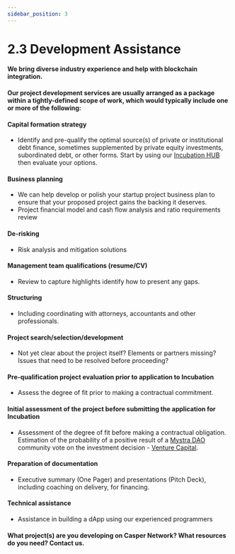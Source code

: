 ```yaml
---
sidebar_position: 3
---
```


# 2.3 Development Assistance

#### We bring diverse industry experience and help with blockchain integration.

#### Our project development services are usually arranged as a package within a tightly-defined scope of work, which would typically include one or more of the following:

#### Capital formation strategy 
- Identify and pre-qualify the optimal source(s) of private or institutional debt finance, sometimes supplemented by private equity investments, subordinated debt, or other forms.  Start by using our <a href="https://docs.mystra.io/docs/PRODUCTS%20AND%20SERVICES/2.4%20Incubation%20HUB">Incubation HUB</a> then evaluate your options.

#### Business planning
- We can help develop or polish your startup project business plan to ensure that your proposed project gains the backing it deserves.
- Project financial model and cash flow analysis and ratio requirements review

#### De-risking
- Risk analysis and mitigation solutions

#### Management team qualifications (resume/CV)
- Review to capture highlights identify how to present any gaps.

#### Structuring
- Including coordinating with attorneys, accountants and other professionals.

#### Project search/selection/development
- Not yet clear about the project itself? Elements or partners missing? Issues that need to be resolved before proceeding?

#### Pre-qualification project evaluation prior to application to Incubation
- Assess the degree of fit prior to making a contractual commitment.

#### Initial assessment of the project before submitting the application for Incubation
- Assessment of the degree of fit before making a contractual obligation. Estimation of the probability of a positive result of a <a href="https://docs.mystra.io/docs/PRODUCTS%20AND%20SERVICES/2.2%20DAO">Mystra DAO</a> community vote on the investment decision - <a href="https://docs.mystra.io/docs/PRODUCTS%20AND%20SERVICES/2.3%20Venture%20Capital">Venture Capital</a>.

#### Preparation of documentation
- Executive summary (One Pager) and presentations (Pitch Deck), including coaching on delivery, for financing.

#### Technical assistance
- Assistance in building a dApp using our experienced programmers

#### What project(s) are you developing on Casper Network? What resources do you need? Contact us.
